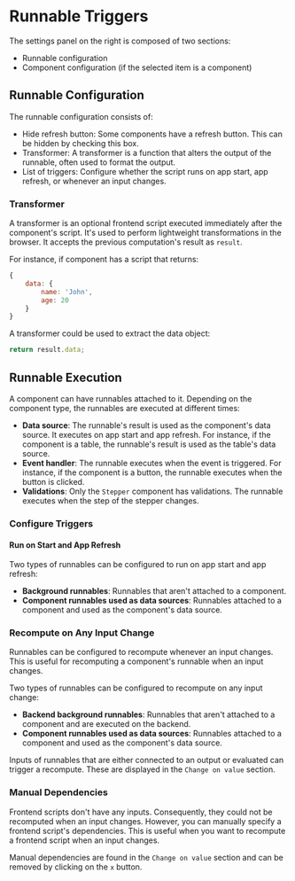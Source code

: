 # Runnable Triggers

The settings panel on the right is composed of two sections:

- Runnable configuration
- Component configuration (if the selected item is a component)

## Runnable Configuration

The runnable configuration consists of:

- Hide refresh button: Some components have a refresh button. This can be hidden by checking this box.
- Transformer: A transformer is a function that alters the output of the runnable, often used to format the output.
- List of triggers: Configure whether the script runs on app start, app refresh, or whenever an input changes.

### Transformer

A transformer is an optional frontend script executed immediately after the component's script. It's used to perform lightweight transformations in the browser. It accepts the previous computation's result as `result`.

For instance, if component has a script that returns:

```js
{
	data: {
		name: 'John',
		age: 20
	}
}
```

A transformer could be used to extract the data object:

```js
return result.data;
```

## Runnable Execution

A component can have runnables attached to it. Depending on the component type, the runnables are executed at different times:

- **Data source**: The runnable's result is used as the component's data source. It executes on app start and app refresh. For instance, if the component is a table, the runnable's result is used as the table's data source.
- **Event handler**: The runnable executes when the event is triggered. For instance, if the component is a button, the runnable executes when the button is clicked.
- **Validations**: Only the `Stepper` component has validations. The runnable executes when the step of the stepper changes.

### Configure Triggers

#### Run on Start and App Refresh

Two types of runnables can be configured to run on app start and app refresh:

- **Background runnables**: Runnables that aren't attached to a component.
- **Component runnables used as data sources**: Runnables attached to a component and used as the component's data source.

### Recompute on Any Input Change

Runnables can be configured to recompute whenever an input changes. This is useful for recomputing a component's runnable when an input changes.

Two types of runnables can be configured to recompute on any input change:

- **Backend background runnables**: Runnables that aren't attached to a component and are executed on the backend.
- **Component runnables used as data sources**: Runnables attached to a component and used as the component's data source.

Inputs of runnables that are either connected to an output or evaluated can trigger a recompute. These are displayed in the `Change on value` section.

### Manual Dependencies

Frontend scripts don't have any inputs. Consequently, they could not be recomputed when an input changes. However, you can manually specify a frontend script's dependencies. This is useful when you want to recompute a frontend script when an input changes.

Manual dependencies are found in the `Change on value` section and can be removed by clicking on the `x` button.
